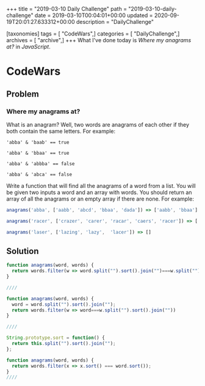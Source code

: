 +++
title = "2019-03-10 Daily Challenge"
path = "2019-03-10-daily-challenge"
date = 2019-03-10T00:04:01+00:00
updated = 2020-09-19T20:01:27.633312+00:00
description = "DailyChallenge"

[taxonomies]
tags = [ "CodeWars",]
categories = [ "DailyChallenge",]
archives = [ "archive",]
+++
What I've done today is *Where my anagrams at?* in *JavaScript*.

<!-- more -->

# CodeWars

## Problem

### Where my anagrams at?


What is an anagram? Well, two words are anagrams of each other if they both contain the same letters. For example:

```
'abba' & 'baab' == true

'abba' & 'bbaa' == true

'abba' & 'abbba' == false

'abba' & 'abca' == false
```

Write a function that will find all the anagrams of a word from a list. You will be given two inputs a word and an array with words. You should return an array of all the anagrams or an empty array if there are none. For example:

```javascript
anagrams('abba', ['aabb', 'abcd', 'bbaa', 'dada']) => ['aabb', 'bbaa']

anagrams('racer', ['crazer', 'carer', 'racar', 'caers', 'racer']) => ['carer', 'racer']

anagrams('laser', ['lazing', 'lazy',  'lacer']) => []
```

## Solution

```js
function anagrams(word, words) {
  return words.filter(w => word.split("").sort().join("")===w.split("").sort().join(""))
}

////

function anagrams(word, words) {
  word = word.split("").sort().join("");
  return words.filter(w => word===w.split("").sort().join(""))
}

////

String.prototype.sort = function() {
  return this.split("").sort().join("");
};

function anagrams(word, words) {
  return words.filter(x => x.sort() === word.sort());
}
////
```